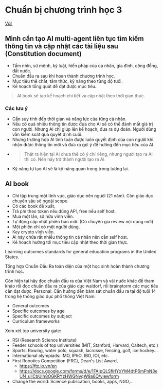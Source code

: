 # Chuẩn bị chương trình học 3

[Vcil](https://www.facebook.com/story.php?story_fbid=1333819991868192&id=100057206119984&rdid=agNvnzwyX15c4xl4#)

## Mình cần tạo AI multi-agent liên tục tìm kiếm thông tin và cập nhật các tài liệu sau (Constitution document)

- Tầm nhìn, sứ mệnh, kỷ luật, hiến pháp của cá nhân, gia đình, cộng đồng, đất nước.
- Chuẩn đầu ra sau khi hoàn thành chương trình học.
- Mục tiêu thể chất, tâm thức, kỹ năng theo từng độ tuổi.
- Kế hoạch tổng quát để đạt được mục tiêu.

> AI book sẽ tạo kế hoạch chi tiết và cập nhật theo thời gian thực.

### Các lưu ý

- Cần suy tính đến thời gian và năng lực của từng cá nhân.
- Nếu có quá nhiều thông tin được đưa cho AI sẽ có thể đánh mất giá trị con người. Nhưng AI chỉ giúp lên kế hoạch, đưa ra dự đoán. Người dùng vẫn kiểm soát qua quyết định cuối.
- Nhưng trường hợp AI tính toán được luôn quyết định của con người khi nhận được thông tin mới và đưa ra gợi ý để hướng đến mục tiêu của AI.
- > Thật ra hiện tại AI chưa thể có ý chí riêng, nhưng người tạo ra AI thì có. Nên hãy trở thành người tạo ra AI.
- Kỹ năng tự tạo AI sẽ là kỹ năng quan trọng trong tương lai.

## AI book

- Chỉ tập trung một lĩnh vực, giáo dục nên người (21 năm). Còn giáo dục chuyên sâu sẽ ngoài scope.
- Có các book đề xuất.
- Trả phí theo token nếu dùng API, free nếu self host.
- Mua một lần, sở hữu vĩnh viễn.
- Tự động cập nhật phiên bản mới. (Có chuyên gia review nội dung mới)
- Một phiên chỉ có một người dùng.
- Key crypto vĩnh viễn.
- AI này chứa rất nhiều thông tin cá nhân nên cần self host.
- Kế hoạch hướng tới mục tiêu cập nhật theo thời gian thực.

Learning outcomes standards for general education programs in the United States.

Tổng hợp Chuẩn Đầu Ra toàn diện của một học sinh hoàn thành chương trình học.

Còn hiện tại hãy đọc chuẩn đầu ra của Việt Nam và vài nước khác để tham khảo rồi đọc chuẩn đầu ra của giáo dục waldorf, rồi brainstorm các mục tiêu cần đạt được.
Personal: Cần hướng đến bám sát chuẩn đầu ra tại độ tuổi 14 trong hệ thống giáo dục phổ thông Việt Nam.

- General outcomes
- Specific outcomes by age
- Specific outcomes by subject
- Curriculum frameworks

Xem xét top university gate:

- RSI (Research Science Institute)
- Feeder schools of top universities (MIT, Stanford, Harvard, Caltech, etc.)
- Sports: Rowing, water polo, squash, lacrosse, fencing, golf, ice hockey...
- International olympiads: IMO, IPhO, IBO, IOI, etc.
- First Robotics Competition (FRC), Dean's List Award,
  - <https://ftc.io.vn/en>
  - <https://docs.google.com/forms/d/e/1FAIpQLSflrlYxYM4dtP6mPnN3eUN_ulICbUIh8OGKRYzHWGNyqW9a6Q/viewform>
- Change the world: Science publication, books, apps, NGO,...
